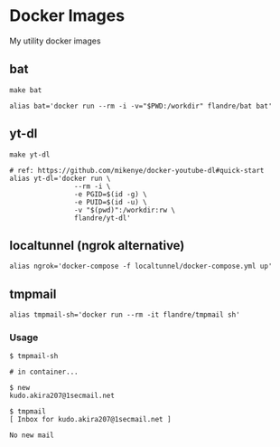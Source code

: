 # Docker Images

My utility docker images

## bat

```shell
make bat

alias bat='docker run --rm -i -v="$PWD:/workdir" flandre/bat bat'
```

## yt-dl

```shell
make yt-dl

# ref: https://github.com/mikenye/docker-youtube-dl#quick-start
alias yt-dl='docker run \
                --rm -i \
                -e PGID=$(id -g) \
                -e PUID=$(id -u) \
                -v "$(pwd)":/workdir:rw \
                flandre/yt-dl'
```

## localtunnel (ngrok alternative)

```shell
alias ngrok='docker-compose -f localtunnel/docker-compose.yml up'
```

## tmpmail

```shell
alias tmpmail-sh='docker run --rm -it flandre/tmpmail sh'
```

### Usage

```shell
$ tmpmail-sh

# in container...

$ new
kudo.akira207@1secmail.net

$ tmpmail
[ Inbox for kudo.akira207@1secmail.net ]

No new mail
```
